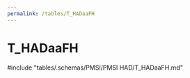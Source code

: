 ```yaml
---
permalink: /tables/T_HADaaFH
---
```

# T_HADaaFH
<!-- SPDX-License-Identifier: MPL-2.0 -->

<!-- ATTENTION : Ne pas supprimer ou modifier la ligne ci-dessous -->
#include "tables/.schemas/PMSI/PMSI HAD/T_HADaaFH.md"
<!-- ATTENTION : Ne pas supprimer ou modifier la ligne ci-dessus -->
